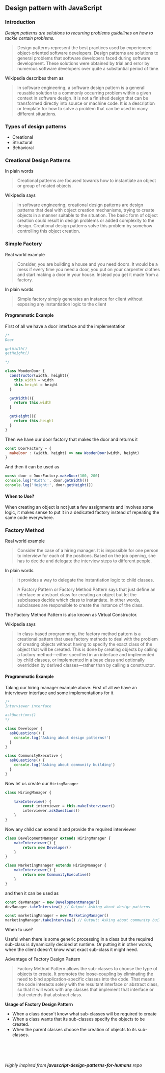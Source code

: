 ## Design pattern with JavaScript

### Introduction
 <i>Design patterns are solutions to recurring problems guidelines on how to tackle certain problems.</i>
 
 <blockquote>
 Design patterns represent the best practices used by experienced object-oriented software developers. Design patterns are solutions to general problems that software developers faced during software development. These solutions were obtained by trial and error by numerous software developers over quite a substantial period of time.
 </blockquote>
 
 Wikipedia describes them as

<blockquote>
In software engineering, a software design pattern is a general reusable solution to a commonly occurring problem within a given context in software design. It is not a finished design that can be transformed directly into source or machine code. It is a description or template for how to solve a problem that can be used in many different situations.
 </blockquote> 
 
### Types of design patterns
- Creational
- Structural
- Behavioral

### Creational Design Patterns
In plain words <br/>
<blockquote> Creational patterns are focused towards how to instantiate an object or group of related objects. </blockquote>

Wikipedia says <br/>

<blockquote>
<p dir="auto">
In software engineering, creational design patterns are design patterns that deal with object creation mechanisms, trying to create objects in a manner suitable to the situation. The basic form of object creation could result in design problems or added complexity to the design. Creational design patterns solve this problem by somehow controlling this object creation.
</p>
</blockquote>

### Simple Factory

Real world example

<blockquote>
<p dir="auto">Consider, you are building a house and you need doors. It would be a mess if every time you need a door, you put on your carpenter clothes and start making a door in your house. Instead you get it made from a factory.</p>
</blockquote>

In plain words

<blockquote>
<p dir="auto"> Simple factory simply generates an instance for client without exposing any instantiation logic to the client </p>
 </blockquote>
 
 #### Programmatic Example
 
First of all we have a door interface and the implementation

``` javascript
/*
Door

getWidth()
getHeight()

*/

class WoodenDoor {
  constructor(width, height){
    this.width = width
    this.height = height
  }

  getWidth(){
    return this.width
  }

  getHeight(){
    return this.height
  }
}
```

Then we have our door factory that makes the door and returns it

```javascript
const DoorFactory = {
  makeDoor : (width, height) => new WoodenDoor(width, height)
}
```

And then it can be used as

```javascript
const door = DoorFactory.makeDoor(100, 200)
console.log('Width:', door.getWidth())
console.log('Height:', door.getHeight())
```

#### When to Use?

When creating an object is not just a few assignments and involves some logic, it makes sense to put it in a dedicated factory instead of repeating the same code everywhere.

### Factory Method

Real world example

<blockquote>
Consider the case of a hiring manager. It is impossible for one person to interview for each of the positions. Based on the job opening, she has to decide and delegate the interview steps to different people.
</blockquote>

In plain words

<blockquote>
It provides a way to delegate the instantiation logic to child classes.
</blockquote>

<blockquote>
A Factory Pattern or Factory Method Pattern says that just define an interface or abstract class for creating an object but let the subclasses decide which class to instantiate. In other words, subclasses are responsible to create the instance of the class.
</blockquote>

The Factory Method Pattern is also known as Virtual Constructor.

Wikipedia says

<blockquote>
 In class-based programming, the factory method pattern is a creational pattern that uses factory methods to deal with the problem of creating objects without having to specify the exact class of the object that will be created. This is done by creating objects by calling a factory method—either specified in an interface and implemented by child classes, or implemented in a base class and optionally overridden by derived classes—rather than by calling a constructor.
</blockquote>

#### Programmatic Example

Taking our hiring manager example above. First of all we have an interviewer interface and some implementations for it

```javascript
/*
Interviewer interface

askQuestions()
*/

class Developer {
  askQuestions() {
    console.log('Asking about design patterns!')
  }
}

class CommunityExecutive {
  askQuestions() {
    console.log('Asking about community building')
  }
}
```

Now let us create our `HiringManager`

```javascript
class HiringManager {
        
    takeInterview() {
        const interviewer = this.makeInterviewer()
        interviewer.askQuestions()
    }
}
```
Now any child can extend it and provide the required interviewer

```javascript
class DevelopmentManager extends HiringManager {
    makeInterviewer() {
        return new Developer()
    }
}

class MarketingManager extends HiringManager {
    makeInterviewer() {
        return new CommunityExecutive()
    }
}
```
and then it can be used as

```javascript
const devManager = new DevelopmentManager()
devManager.takeInterview() // Output: Asking about design patterns

const marketingManager = new MarketingManager()
marketingManager.takeInterview() // Output: Asking about community building.
```

When to use?
<br/>

Useful when there is some generic processing in a class but the required sub-class is dynamically decided at runtime. Or putting it in other words, when the client doesn't know what exact sub-class it might need.

Advantage of Factory Design Pattern

<blockquote>
Factory Method Pattern allows the sub-classes to choose the type of objects to create.
It promotes the loose-coupling by eliminating the need to bind application-specific classes into the code. That means the code interacts solely with the resultant interface or abstract class, so that it will work with any classes that implement that interface or that extends that abstract class.
</blockquote>

<b>Usage of Factory Design Pattern</b>
- When a class doesn't know what sub-classes will be required to create
- When a class wants that its sub-classes specify the objects to be created.
- When the parent classes choose the creation of objects to its sub-classes.

<br/>
<br/>
<br/>
<br/>
<i>Highly inspired from <b>javascript-design-patterns-for-humans</b> repo</i>
